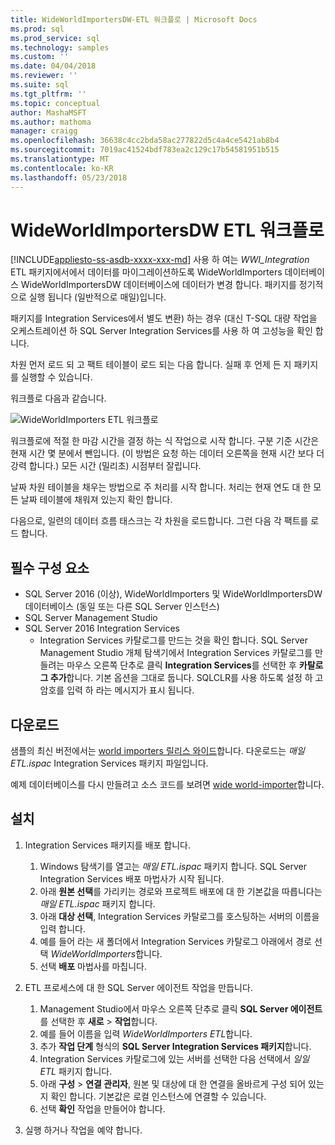 ```yaml
---
title: WideWorldImportersDW-ETL 워크플로 | Microsoft Docs
ms.prod: sql
ms.prod_service: sql
ms.technology: samples
ms.custom: ''
ms.date: 04/04/2018
ms.reviewer: ''
ms.suite: sql
ms.tgt_pltfrm: ''
ms.topic: conceptual
author: MashaMSFT
ms.author: mathoma
manager: craigg
ms.openlocfilehash: 36638c4cc2bda58ac277822d5c4a4ce5421ab8b4
ms.sourcegitcommit: 7019ac41524bdf783ea2c129c17b54581951b515
ms.translationtype: MT
ms.contentlocale: ko-KR
ms.lasthandoff: 05/23/2018
---
```

# <a name="wideworldimportersdw-etl-workflow"></a>WideWorldImportersDW ETL 워크플로
[!INCLUDE[appliesto-ss-asdb-xxxx-xxx-md](../includes/appliesto-ss-asdb-xxxx-xxx-md.md)]
사용 하 여는 *WWI_Integration* ETL 패키지에서에서 데이터를 마이그레이션하도록 WideWorldImporters 데이터베이스 WideWorldImportersDW 데이터베이스에 데이터가 변경 합니다. 패키지를 정기적으로 실행 됩니다 (일반적으로 매일)입니다.

패키지를 Integration Services에서 별도 변환) 하는 경우 (대신 T-SQL 대량 작업을 오케스트레이션 하 SQL Server Integration Services를 사용 하 여 고성능을 확인 합니다.

차원 먼저 로드 되 고 팩트 테이블이 로드 되는 다음 합니다. 실패 후 언제 든 지 패키지를 실행할 수 있습니다.

워크플로 다음과 같습니다.

 ![WideWorldImporters ETL 워크플로](media/wide-world-importers/wideworldimporters-etl-workflow.png)

워크플로에 적절 한 마감 시간을 결정 하는 식 작업으로 시작 합니다. 구분 기준 시간은 현재 시간 몇 분에서 뺀입니다. (이 방법은 요청 하는 데이터 오른쪽을 현재 시간 보다 더 강력 합니다.) 모든 시간 (밀리초) 시점부터 잘립니다.

날짜 차원 테이블을 채우는 방법으로 주 처리를 시작 합니다. 처리는 현재 연도 대 한 모든 날짜 테이블에 채워져 있는지 확인 합니다.

다음으로, 일련의 데이터 흐름 태스크는 각 차원을 로드합니다. 그런 다음 각 팩트를 로드 합니다.

## <a name="prerequisites"></a>필수 구성 요소

- SQL Server 2016 (이상), WideWorldImporters 및 WideWorldImportersDW 데이터베이스 (동일 또는 다른 SQL Server 인스턴스)
- SQL Server Management Studio
- SQL Server 2016 Integration Services
  - Integration Services 카탈로그를 만드는 것을 확인 합니다. SQL Server Management Studio 개체 탐색기에서 Integration Services 카탈로그를 만들려는 마우스 오른쪽 단추로 클릭 **Integration Services**를 선택한 후 **카탈로그 추가**합니다. 기본 옵션을 그대로 둡니다. SQLCLR를 사용 하도록 설정 하 고 암호를 입력 하 라는 메시지가 표시 됩니다.


## <a name="download"></a>다운로드

샘플의 최신 버전에서는 [world importers 릴리스 와이드](http://go.microsoft.com/fwlink/?LinkID=800630)합니다. 다운로드는 *매일 ETL.ispac* Integration Services 패키지 파일입니다.

예제 데이터베이스를 다시 만들려고 소스 코드를 보려면 [wide world-importer](https://github.com/Microsoft/sql-server-samples/tree/master/samples/databases/wide-world-importers/wwi-integration-etl)합니다.

## <a name="install"></a>설치

1. Integration Services 패키지를 배포 합니다.
   1. Windows 탐색기를 열고는 *매일 ETL.ispac* 패키지 합니다. SQL Server Integration Services 배포 마법사가 시작 됩니다.
   2. 아래 **원본 선택**를 가리키는 경로와 프로젝트 배포에 대 한 기본값을 따릅니다는 *매일 ETL.ispac* 패키지 합니다.
   3. 아래 **대상 선택**, Integration Services 카탈로그를 호스팅하는 서버의 이름을 입력 합니다.
   4. 예를 들어 라는 새 폴더에서 Integration Services 카탈로그 아래에서 경로 선택 *WideWorldImporters*합니다.
   5. 선택 **배포** 마법사를 마칩니다.

2. ETL 프로세스에 대 한 SQL Server 에이전트 작업을 만듭니다.
   1. Management Studio에서 마우스 오른쪽 단추로 클릭 **SQL Server 에이전트**를 선택한 후 **새로** > **작업**합니다.
   2. 예를 들어 이름을 입력 *WideWorldImporters ETL*합니다.
   3. 추가 **작업 단계** 형식의 **SQL Server Integration Services 패키지**합니다.
   4. Integration Services 카탈로그에 있는 서버를 선택한 다음 선택에서 *일일 ETL* 패키지 합니다.
   5. 아래 **구성** > **연결 관리자**, 원본 및 대상에 대 한 연결을 올바르게 구성 되어 있는지 확인 합니다. 기본값은 로컬 인스턴스에 연결할 수 있습니다.
   6. 선택 **확인** 작업을 만들어야 합니다.

3. 실행 하거나 작업을 예약 합니다.
